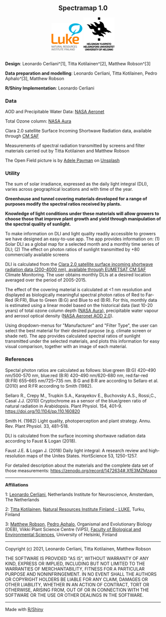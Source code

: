 
<center>

## Spectramap 1.0

![LukeLogo](img_pages/LukeLogo.png)
![UHelsinkiLogo](img_pages/UHelsinki_Logo.png) <br><br>
</center>


**Design**:
Leonardo Cerliani^[1],
Titta Kotilainen^[2],
Matthew Robson^[3]

**Data preparation and modelling**:
Leonardo Cerliani, Titta Kotilainen, Pedro Aphalo^[3], Matthew Robson

**R/Shiny Implementation**:
Leonardo Cerliani

### Data
AOD and Precipitable Water Data: [NASA Aeronet](https://aeronet.gsfc.nasa.gov/new_web/download_all_v3_aod.html)

Total Ozone column: [NASA Aura](https://avdc.gsfc.nasa.gov/pub/data/satellite/Aura/OMI/V03/L2OVP/OMUVB/)

Clara 2.0 satellite Surface Incoming Shortwave Radiation data, available through [CM SAF](https://wui.cmsaf.eu/safira/action/viewProduktDetails?fid=18&eid=21814)

Measurements of spectral radiation transmitted by screens and filter materials carried out by Titta Kotilainen and Matthew Robson

The Open Field picture is by [Adele Payman](https://www.instagram.com/adele_payman/) on [Unsplash](https://unsplash.com/)<br>


### Utility
The sum of solar irradiance, expressed as the daily light integral (DLI), varies across geographical locations and with time of the year.

**Greenhouse and tunnel covering materials developed for a range of purposes modify the spectral ratios received by plants.**

**Knowledge of light conditions under these materials will allow growers to choose those that improve plant growth and yield through manipulation of the spectral quality of sunlight.**

To make information on DLI and light quality readily accessible to growers we have designed an easy-to-use app. The app provides information on: (1) Solar DLI as a global map for a selected month and a monthly time series of DLI; (2) The effect on photon ratios of sunlight transmitted by +80 commercially available screens<br>

DLI is calculated from the [Clara 2.0 satellite surface incoming shortwave radiation data (200-4000 nm), available through EUMETSAT CM SAF](https://wui.cmsaf.eu/safira/action/viewProduktDetails?fid=18&eid=21814) Climate Monitoring. The user obtains monthly DLIs at a desired location averaged over the period of 2005-2015.

The effect of the covering material is calculated at <1 nm resolution and displayed as biologically meaningful spectral photon ratios of Red to Far-Red (R:FR), Blue to Green (B:G) and Blue to ed (B:R). For this, monthly data is estimated using a linear model based on the historical data (last 10-20 years) of total ozone column depth ([NASA Aura](https://avdc.gsfc.nasa.gov/pub/data/satellite/Aura/OMI/V03/L2OVP/OMUVB/)), precipitable water vapour and aerosol optical density ([NASA Aeronet AOD 2.0](https://aeronet.gsfc.nasa.gov/new_web/download_all_v3_aod.html)).

Using dropdown-menus for "Manufacturer" and "Filter Type", the user can select the best material for their desired purpose (e.g. climate screen or shade net). The app provides calculated spectral ratios of sunlight transmitted under the selected materials, and plots this information for easy visual comparison, together with an image of each material.


### References
Spectal photon ratios are calculated as follows: blue:green (B:G) 420–490 nm/500-570 nm, blue:red (B:R) 420–490 nm/620-680 nm, red:far-red (R:FR) 655–665 nm/725–735 nm. B:G and B:R are according to Sellaro et al. (2010) and R:FR according to Smith (1982).

Sellaro R., Crepy M., Trupkin S.A., Karayekov E., Buchovsky A.S., Rossi,C., Casal J.J. (2010) Cryptochrome as a sensor of the blue/green ratio of natural radiation in Arabidopsis. Plant Physiol. 154, 401–9. https://doi.org/10.1104/pp.110.160820

Smith H. (1982) Light quality, photoperception and plant strategy. Annu. Rev. Plant Physiol. 33, 481–518.

DLI is calculated from the surface incoming shortwave radiation data according to Faust & Logan (2018).

Faust J.E. & Logan J. (2018) Daily light integral: A research review and high-resolution maps of the Unites States. HortScience 53, 1250-1257.

For detailed description about the materials and the complete data set of those measurements: https://zenodo.org/record/1472634#.XfE3MZMzapq

<hr>

**Affiliations**

1: [Leonardo Cerliani](mailto:leonardo.cerliani@gmail.com), Netherlands Institute for Neuroscience, Amsterdam, The Netherlands

2: [Titta Kotilainen](mailto:titta.kotilainen@luke.fi), [Natural Resources Institute Finland - LUKE](https://www.luke.fi/), Turku, Finland

3: [Matthew Robson](mailto:matthew.robson@helsinki.fi), [Pedro Aphalo](mailto:pedro.aphalo@helsinki.fi), Organismal and Evolutionary Biology (OEB), Viikki Plant Science Centre (ViPS), [Faculty of Biological and Environmental Sciences](https://researchportal.helsinki.fi/en/persons/t-matthew-robson), University of Helsinki, Finland

<hr>

Copyright (c) 2021, Leonardo Cerliani, Titta Kotilainen, Matthew Robson

THE SOFTWARE IS PROVIDED "AS IS", WITHOUT WARRANTY OF ANY KIND, EXPRESS OR IMPLIED, INCLUDING BUT NOT LIMITED TO THE WARRANTIES OF MERCHANTABILITY, FITNESS FOR A PARTICULAR PURPOSE AND NONINFRINGEMENT. IN NO EVENT SHALL THE AUTHORS OR COPYRIGHT HOLDERS BE LIABLE FOR ANY CLAIM, DAMAGES OR OTHER LIABILITY, WHETHER IN AN ACTION OF CONTRACT, TORT OR OTHERWISE, ARISING FROM, OUT OF OR IN CONNECTION WITH THE SOFTWARE OR THE USE OR OTHER DEALINGS IN THE SOFTWARE.

<hr>

Made with [R/Shiny](https://shiny.rstudio.com/)<br>

